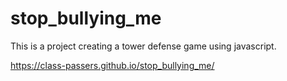 # stop_bullying_me
This is a project creating a tower defense game using javascript.

https://class-passers.github.io/stop_bullying_me/

